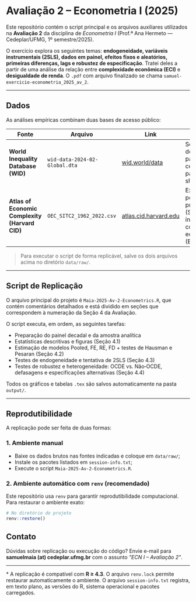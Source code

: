 # Avaliação 2 – Econometria I (2025)

Este repositório contém o script principal e os arquivos auxiliares utilizados na **Avaliação 2** da disciplina de *Econometria I* (Prof.ª Ana Hermeto — Cedeplar/UFMG, 1º semestre/2025).

O exercício explora os seguintes temas: **endogeneidade, variáveis instrumentais (2SLS), dados em painel, efeitos fixos e aleatórios, primeiras diferenças, lags e robustez de especificação**. Tratei deles a partir de uma análise da relação entre **complexidade econômica (ECI)** e **desigualdade de renda**. O `.pdf` com arquivo finalizado se chama `samuel-exercicio-econometria_2025_av_2`.

---

## Dados

As análises empíricas combinam duas bases de acesso público:

| Fonte                                          | Arquivo                       | Link                                                    | Descrição                                                                       |
| ---------------------------------------------- | ----------------------------- | ------------------------------------------------------- | ------------------------------------------------------------------------------- |
| **World Inequality Database (WID)**            | `wid-data-2024-02-Global.dta` | [wid.world/data](https://wid.world/data/)               | Séries de desigualdade para centenas de países (Gini, shares etc.)              |
| **Atlas of Economic Complexity (Harvard CID)** | `OEC_SITC2_1962_2022.csv`     | [atlas.cid.harvard.edu](https://atlas.cid.harvard.edu/) | Exportações por produto/país (SITC-2) e índices de complexidade econômica (ECI) |

> Para executar o script de forma replicável, salve os dois arquivos acima no diretório `data/raw/`.

---

## Script de Replicação

O arquivo principal do projeto é `Maia-2025-Av-2-Econometrics.R`, que contém comentários detalhados e está dividido em seções que correspondem à numeração da Seção 4 da Avaliação.

O script executa, em ordem, as seguintes tarefas:

* Preparação do painel decadal e da amostra analítica
* Estatísticas descritivas e figuras (Seção 4.1)
* Estimação de modelos Pooled, FE, RE, FD + testes de Hausman e Pesaran (Seção 4.2)
* Testes de endogeneidade e tentativa de 2SLS (Seção 4.3)
* Testes de robustez e heterogeneidade: OCDE vs. Não‐OCDE, defasagens e especificações alternativas (Seção 4.4)

Todos os gráficos e tabelas `.tex` são salvos automaticamente na pasta `output/`.

---

## Reprodutibilidade

A replicação pode ser feita de duas formas:

### 1. Ambiente manual

* Baixe os dados brutos nas fontes indicadas e coloque em `data/raw/`;
* Instale os pacotes listados em `session-info.txt`;
* Execute o script `Maia-2025-Av-2-Econometrics.R`.

### 2. Ambiente automático com `renv` (recomendado)

Este repositório usa `renv` para garantir reprodutibilidade computacional. Para restaurar o ambiente exato:

```r
# No diretório do projeto
renv::restore()
```

## Contato

Dúvidas sobre replicação ou execução do código?
Envie e-mail para **samuelmaia (at) cedeplar.ufmg.br** com o assunto *"ECN I – Avaliação 2"*.

---

\* A replicação é compatível com **R ≥ 4.3**. O arquivo `renv.lock` permite restaurar automaticamente o ambiente. O arquivo `session-info.txt` registra, em texto plano, as versões do R, sistema operacional e pacotes carregados.
